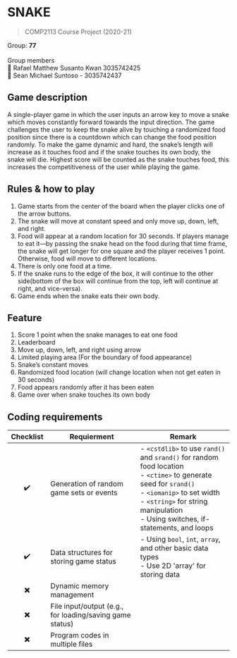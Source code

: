 # SNAKE
> COMP2113 Course Project (2020-21)
> 
Group: **77**<br/>
<br/>
Group members<br/>
:panda_face: Rafael Matthew Susanto Kwan 3035742425<br/>
:llama: Sean Michael Suntoso - 3035742437

## Game description
A single-player game in which the user inputs an arrow key to move a snake which moves constantly forward towards the input direction. The game challenges the user to keep the snake alive by touching a randomized food position since there is a countdown which can change the food position randomly. To make the game dynamic and hard, the snake’s length will increase as it touches food and if the snake touches its own body, the snake will die. Highest score will be counted as the snake touches food, this increases the competitiveness of the user while playing the game.

## Rules & how to play
1. Game starts from the center of the board when the player clicks one of the arrow buttons.
2. The snake will move at constant speed and only move up, down, left, and right.
3. Food will appear at a random location for 30 seconds. If players manage to eat it—by passing the snake head on the food during that time frame, the snake will get longer for one square and the player receives 1 point. Otherwise, food will move to different locations.
4. There is only one food at a time. 
5. If the snake runs to the edge of the box, it will continue to the other side(bottom of the box will continue from the top, left will continue at right, and vice-versa). 
6. Game ends when the snake eats their own body.

## Feature
1. Score 1 point when the snake manages to eat one food
2. Leaderboard
3. Move up, down, left, and right using arrow
4. Limited playing area (For the boundary of food appearance)
5. Snake’s constant moves
6. Randomized food location (will change location when not get eaten in 30 seconds)
7. Food appears randomly after it has been eaten
8. Game over when snake touches its own body

## Coding requirements
| Checklist  | Requierment | Remark |
| :-------------: | ------------- | ------------- |
| ✔️ | Generation of random game sets or events | - `<cstdlib>` to use `rand()` and `srand()` for random food location<br>- `<ctime>` to generate seed for `srand()`<br>- `<iomanip>` to set width<br>- `<string>` for string manipulation<br>- Using switches, if-statements, and loops|
| ✔️ | Data structures for storing game status | - Using `bool`, `int`, `array`, and other basic data types<br>- Use 2D 'array' for storing data |
| ✖️ | Dynamic memory management |
| ✖️ | File input/output (e.g., for loading/saving game status) |
| ✖️ | Program codes in multiple files |
